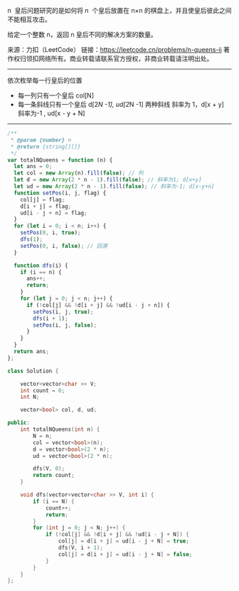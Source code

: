n  皇后问题研究的是如何将 n  个皇后放置在 n×n 的棋盘上，并且使皇后彼此之间不能相互攻击。

给定一个整数 n，返回 n 皇后不同的解决方案的数量。

来源：力扣（LeetCode）
链接：https://leetcode.cn/problems/n-queens-ii
著作权归领扣网络所有。商业转载请联系官方授权，非商业转载请注明出处。

---

依次枚举每一行皇后的位置

- 每一列只有一个皇后 col[N]
- 每一条斜线只有一个皇后 d[2*N -1], ud[2*N -1]
  两种斜线
  斜率为 1，d[x + y]
  斜率为-1 , ud[x - y + N]

---

```javascript
/**
 * @param {number} n
 * @return {string[][]}
 */
var totalNQueens = function (n) {
  let ans = 0;
  let col = new Array(n).fill(false); // 列
  let d = new Array(2 * n - 1).fill(false); // 斜率为1; d[x+y]
  let ud = new Array(2 * n - 1).fill(false); // 斜率为-1; d[x-y+n]
  function setPos(i, j, flag) {
    col[j] = flag;
    d[i + j] = flag;
    ud[i - j + n] = flag;
  }
  for (let i = 0; i < n; i++) {
    setPos(0, i, true);
    dfs(1);
    setPos(0, i, false); // 回溯
  }

  function dfs(i) {
    if (i == n) {
      ans++;
      return;
    }
    for (let j = 0; j < n; j++) {
      if (!col[j] && !d[i + j] && !ud[i - j + n]) {
        setPos(i, j, true);
        dfs(i + 1);
        setPos(i, j, false);
      }
    }
  }
  return ans;
};
```

```cpp
class Solution {

    vector<vector<char >> V;
    int count = 0;
    int N;

    vector<bool> col, d, ud;

public:
    int totalNQueens(int n) {
        N = n;
        col = vector<bool>(n);
        d = vector<bool>(2 * n);
        ud = vector<bool>(2 * n);

        dfs(V, 0);
        return count;
    }

    void dfs(vector<vector<char >> V, int i) {
        if (i == N) {
            count++;
            return;
        }
        for (int j = 0; j < N; j++) {
            if (!col[j] && !d[i + j] && !ud[i - j + N]) {
                col[j] = d[i + j] = ud[i - j + N] = true;
                dfs(V, i + 1);
                col[j] = d[i + j] = ud[i - j + N] = false;
            }
        }
    }
};
```
